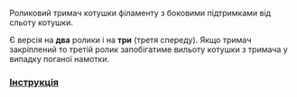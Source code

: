 Роликовий тримач котушки філаменту з боковими підтримками від сльоту котушки.

Є версія на **два** ролики і на **три** (третя спереду). 
Якщо тримач закріплений то третій ролик запобігатиме вильоту котушки з тримача у випадку поганої намотки.

### [Інструкція](https://github.com/dmytr0/glory_to_ukraine/blob/master/spool_holder_roller/README.md)
